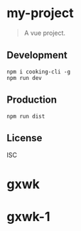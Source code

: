 # my-project
> A vue project.

## Development

```shell
npm i cooking-cli -g
npm run dev
```

## Production
```
npm run dist
```

## License
ISC
# gxwk
# gxwk-1

